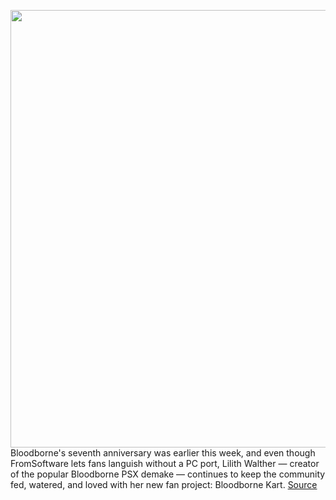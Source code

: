 <img src='https://cdn.vox-cdn.com/thumbor/8643lCfyLPaNE3gY7zVbm5H_F54=/0x0:1920x1028/1200x800/filters:focal(807x361:1113x667)/cdn.vox-cdn.com/uploads/chorus_image/image/70672421/2022_03_25_14_26_10_Greenshot.0.jpg' width='700px' /><br/>
Bloodborne's seventh anniversary was earlier this week, and even though FromSoftware lets fans languish without a PC port, Lilith Walther — creator of the popular Bloodborne PSX demake — continues to keep the community fed, watered, and loved with her new fan project: Bloodborne Kart.
<a href='https://www.theverge.com/2022/3/25/22996465/bloodborne-kart-psx-demake'> Source <a/>
